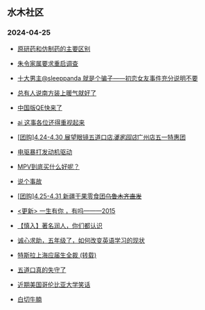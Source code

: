 ## 水木社区 
### 2024-04-25

+ [原研药和仿制药的主要区别](https://www.mysmth.net/nForum/article/WorkingLife/31599)

+ [朱令家属要求重启调查](https://www.mysmth.net/nForum/article/FamilyLife/1766671623)

+ [十大男主@sleeppanda 就是个骗子——初恋女友事件充分说明不要](https://www.mysmth.net/nForum/article/MyFamily/260104)

+ [总有人说南方装上暖气就好了](https://www.mysmth.net/nForum/article/Property/2998)

+ [中国版QE快来了](https://www.mysmth.net/nForum/article/OurEstate/2952785)

+ [ai 这事各位还得重视起来](https://www.mysmth.net/nForum/article/METech/479120)

+ [[团购]4.24-4.30 展望眼镜五道口店*潘家园店*广州店五一特惠团](https://www.mysmth.net/nForum/article/ADAgent_TG/1320606)

+ [电驱暴打发动机驱动](https://www.mysmth.net/nForum/article/GreenAuto/1551654)

+ [MPV到底买什么好呢？](https://www.mysmth.net/nForum/article/AutoWorld/1944815401)

+ [说个事故](https://www.mysmth.net/nForum/article/Motorbike/260219)

+ [[团购]4.25-4.31 新疆干果零食团~~乌鲁木齐直发~~](https://www.mysmth.net/nForum/article/ADAgent_TG/1320674)

+ [<更新> 一生有你 ，有吗———2015](https://www.mysmth.net/nForum/article/MyFamily/261231)

+ [【慎入】著名润人，你们都认识](https://www.mysmth.net/nForum/article/FamilyLife/1766674240)

+ [诚心求助，五年级了，如何改变英语学习的现状](https://www.mysmth.net/nForum/article/ChildEducation/2376058)

+ [特斯拉上海应届生全裁 (转载)](https://www.mysmth.net/nForum/article/WorkingLife/32825)

+ [五道口真的失守了](https://www.mysmth.net/nForum/article/OurEstate/2953840)

+ [近期美国哥伦比亚大学笑话](https://www.mysmth.net/nForum/article/MMJoke/1634818485)

+ [白切牛腩](https://www.mysmth.net/nForum/article/Food/1708814)

